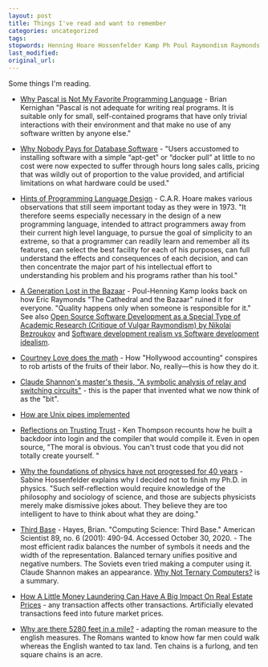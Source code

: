 ```yaml
---
layout: post
title: Things I've read and want to remember
categories: uncategorized
tags:
stopwords: Henning Hoare Hossenfelder Kamp Ph Poul Raymondism Raymonds english radix
last_modified:
original_url:
---
```


Some things I'm reading.

<!--more-->

* [Why Pascal is Not My Favorite Programming Language](http://doc.cat-v.org/bell_labs/why_pascal/why_pascal_is_not_my_favorite_language.pdf) - Brian Kernighan "Pascal is not adequate for writing real programs. It is suitable only for small, self-contained programs that have only trivial interactions with their environment and that make no use of any software written by anyone else."

* [Why Nobody Pays for Database Software](https://docs.keydb.dev/blog/2020/01/20/blog-post/) - "Users accustomed to installing software with a simple “apt-get” or “docker pull” at little to no cost were now expected to suffer through hours long sales calls, pricing that was wildly out of proportion to the value provided, and artificial limitations on what hardware could be used."

* [Hints of Programming Language Design](https://apps.dtic.mil/dtic/tr/fulltext/u2/773391.pdf) - C.A.R. Hoare makes various observations that still seem important today as they were in 1973. "It therefore seems especially necessary in the design of a new programming language, intended to attract programmers away from their current high level language, to pursue the goal of simplicity to an extreme, so that a programmer can readily learn and remember all its features, can select the best facility for each of his purposes, can full understand the effects and consequences of each decision, and can then concentrate the major part of his intellectual effort to understanding his problem and his programs rather than his tool."

* [A Generation Lost in the Bazaar](https://queue.acm.org/detail.cfm?id=2349257) - Poul-Henning Kamp looks back on how Eric Raymonds "The Cathedral and the Bazaar" ruined it for everyone. "Quality happens only when someone is responsible for it." See also [Open Source Software Development as a Special Type of Academic Research (Critique of Vulgar Raymondism) by Nikolai Bezroukov](https://journals.uic.edu/ojs/index.php/fm/article/view/696/606) and [Software development realism vs Software development idealism](http://www.softpanorama.org/OSS/index.shtml).

* [Courtney Love does the math](https://www.salon.com/2000/06/14/love_7/) - How "Hollywood accounting" conspires to rob artists of the fruits of their labor. No, really—this is how they do it.

* [Claude Shannon's master's thesis, "A symbolic analysis of relay and switching circuits"](https://dspace.mit.edu/handle/1721.1/11173) - this is the paper that invented what we now think of as the "bit".

* [How are Unix pipes implemented](https://toroid.org/unix-pipe-implementation)

* [Reflections on Trusting Trust](https://www.win.tue.nl/~aeb/linux/hh/thompson/trust.html) - Ken Thompson recounts how he built a backdoor into login and the compiler that would compile it. Even in open source, "The moral is obvious. You can't trust code that you did not totally create yourself. "

* [Why the foundations of physics have not progressed for 40 years](https://iai.tv/articles/why-physics-has-made-no-progress-in-50-years-auid-1292) - Sabine Hossenfelder explains why I decided not to finish my Ph.D. in physics. "Such self-reflection would require knowledge of the philosophy and sociology of science, and those are subjects physicists merely make dismissive jokes about. They believe they are too intelligent to have to think about what they are doing."

* [Third Base](https://www.jstor.org/stable/27857554) - Hayes, Brian. "Computing Science: Third Base." American Scientist 89, no. 6 (2001): 490-94. Accessed October 30, 2020. - The most efficient radix balances the number of symbols it needs and the width of the representation. Balanced ternary unifies positive and negative numbers. The Soviets even tried making a computer using it. Claude Shannon makes an appearance. [Why Not Ternary Computers?](https://www.techopedia.com/why-not-ternary-computers/2/32427) is a summary.

* [How A Little Money Laundering Can Have A Big Impact On Real Estate Prices](https://betterdwelling.com/how-a-little-money-laundering-can-have-a-big-impact-on-real-estate-prices/) - any transaction affects other transactions. Artificially elevated transactions feed into future market prices.

* [Why are there 5280 feet in a mile?](https://petersmagnusson.org/2009/09/15/why-are-there-5280-feet-in-a-mile/) - adapting the roman measure to the english measures. The Romans wanted to know how far men could walk whereas the English wanted to tax land. Ten chains is a furlong, and ten square chains is an acre.
